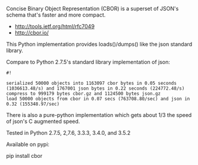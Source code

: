 Concise Binary Object Representation (CBOR) is a superset of JSON's schema that's faster and more compact.

* http://tools.ietf.org/html/rfc7049
* http://cbor.io/

This Python implementation provides loads()/dumps() like the json standard library.

Compare to Python 2.7.5's standard library implementation of json:

```
#!

serialized 50000 objects into 1163097 cbor bytes in 0.05 seconds (1036613.48/s) and 1767001 json bytes in 0.22 seconds (224772.48/s)
compress to 999179 bytes cbor.gz and 1124500 bytes json.gz
load 50000 objects from cbor in 0.07 secs (763708.80/sec) and json in 0.32 (155348.97/sec)
```

There is also a pure-python implementation which gets about 1/3 the speed of json's C augmented speed.

Tested in Python 2.7.5, 2,7.6, 3.3.3, 3.4.0, and 3.5.2

Available on pypi:

pip install cbor
